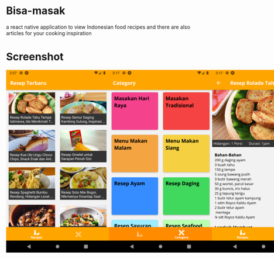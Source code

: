 # Bisa-masak
a react native application to view Indonesian food recipes and there are also articles for your cooking inspiration

# Screenshot
<div style="display:flex;">
<img src="https://github.com/pepega90/Bisa-masak/blob/main/screenshot/Screenshot_1615017479.png" width="300" height="500" />
<img src="https://github.com/pepega90/Bisa-masak/blob/main/screenshot/Screenshot_1615018627.png" width="300" height="500" />
<img src="https://github.com/pepega90/Bisa-masak/blob/main/screenshot/Screenshot_1615018657.png" width="300" height="500" />
<img src="https://github.com/pepega90/Bisa-masak/blob/main/screenshot/Screenshot_1615018677.png" width="300" height="500" />
<img src="https://github.com/pepega90/Bisa-masak/blob/main/screenshot/Screenshot_1615018684.png" width="300" height="500" />
<img src="https://github.com/pepega90/Bisa-masak/blob/main/screenshot/Screenshot_1615018693.png" width="300" height="500" />
<img src="https://github.com/pepega90/Bisa-masak/blob/main/screenshot/Screenshot_1615018700.png" width="300" height="500" />
</div>


